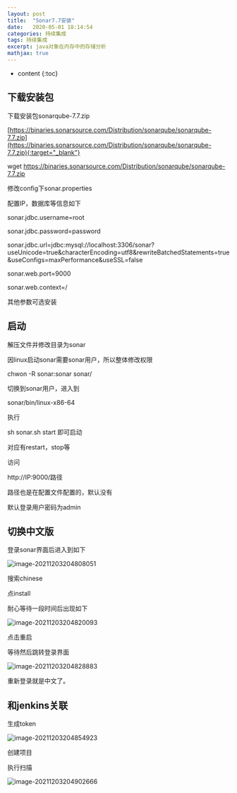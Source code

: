 ```yaml
---
layout: post
title:  "Sonar7.7安装"
date:   2020-05-01 18:14:54
categories: 持续集成
tags: 持续集成
excerpt: java对象在内存中的存储分析
mathjax: true
---
```


* content
{:toc}


## 下载安装包

下载安装包sonarqube-7.7.zip

[https://binaries.sonarsource.com/Distribution/sonarqube/sonarqube-7.7.zip](https://binaries.sonarsource.com/Distribution/sonarqube/sonarqube-7.7.zip){:target="_blank"}

wget https://binaries.sonarsource.com/Distribution/sonarqube/sonarqube-7.7.zip

修改config下sonar.properties

配置IP，数据库等信息如下

sonar.jdbc.username=root

sonar.jdbc.password=password

sonar.jdbc.url=jdbc:mysql://localhost:3306/sonar?useUnicode=true&characterEncoding=utf8&rewriteBatchedStatements=true&useConfigs=maxPerformance&useSSL=false

sonar.web.port=9000

sonar.web.context=/

其他参数可选安装

## 启动

解压文件并修改目录为sonar

因linux启动sonar需要sonar用户，所以整体修改权限

chwon -R sonar:sonar sonar/

切换到sonar用户，进入到

sonar/bin/linux-x86-64

执行

sh sonar.sh start 即可启动

对应有restart，stop等

访问

http://IP:9000/路径

路径也是在配置文件配置的，默认没有

默认登录用户密码为admin

## 切换中文版

登录sonar界面后进入到如下

![image-20211203204808051](C:\Users\86153\AppData\Roaming\Typora\typora-user-images\image-20211203204808051.png)

搜索chinese

点install

耐心等待一段时间后出现如下

![image-20211203204820093](C:\Users\86153\AppData\Roaming\Typora\typora-user-images\image-20211203204820093.png)

点击重启

等待然后跳转登录界面

![image-20211203204828883](C:\Users\86153\AppData\Roaming\Typora\typora-user-images\image-20211203204828883.png)

重新登录就是中文了。

##  和jenkins关联

生成token

![image-20211203204854923](C:\Users\86153\AppData\Roaming\Typora\typora-user-images\image-20211203204854923.png)

创建项目

执行扫描

![image-20211203204902666](C:\Users\86153\AppData\Roaming\Typora\typora-user-images\image-20211203204902666.png)

